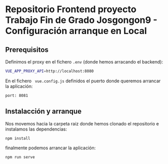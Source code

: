 # Repositorio Frontend proyecto Trabajo Fin de Grado Josgongon9 - Configuración arranque en Local

## Prerequisitos
Definimos el proxy en el fichero ```.env``` (donde hemos arracando el backend):
```sh
VUE_APP_PROXY_API=http://localhost:8080
```
En el fichero ``` vue.config.js``` definidos el puerto donde queremos arrancar la aplicación:

```sh
port: 8081
```

## Instalacción y arranque
Nos movemos hacia la carpeta raiz donde hemos clonado el repositorio e instalamos las dependencias:

```sh
npm install
```

finalmente podemos arrancar la aplicación:
```sh
npm run serve
```